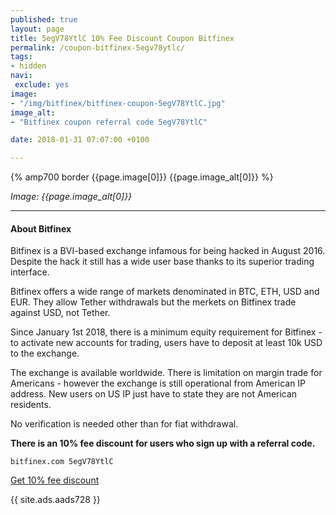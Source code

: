 ```yaml
---
published: true
layout: page
title: 5egV78YtlC 10% Fee Discount Coupon Bitfinex
permalink: /coupon-bitfinex-5egv78ytlc/
tags:
- hidden
navi:
 exclude: yes
image:
- "/img/bitfinex/bitfinex-coupon-5egV78YtlC.jpg"
image_alt:
- "Bitfinex coupon referral code 5egV78YtlC"

date: 2018-01-31 07:07:00 +0100

---
```



{% amp700 border {{page.image[0]}} {{page.image_alt[0]}} %}

_Image: {{page.image_alt[0]}}_

________________________

#### About Bitfinex

Bitfinex is a BVI-based exchange infamous for being hacked in August 2016. Despite the hack it still has a wide user base thanks to its superior trading interface.

Bitfinex offers a wide range of markets denominated in BTC, ETH, USD and EUR. They allow Tether withdrawals but the merkets on Bitfinex trade against USD, not Tether.

Since January 1st 2018, there is a minimum equity requirement for Bitfinex - to activate new accounts for trading, users have to deposit at least 10k USD to the exchange.

The exchange is available worldwide. There is limitation on margin trade for Americans - however the exchange is still operational from American IP address. New users on US IP just have to state they are not American residents.

No verification is needed other than for fiat withdrawal.

**There is an 10% fee discount for users who sign up with a referral code.**

`bitfinex.com 5egV78YtlC`

<a rel="nofollow" href="https://www.bitfinex.com/?refcode=5egV78YtlC" class="button" target="_blank">Get 10% fee discount</a>


{{ site.ads.aads728 }}
